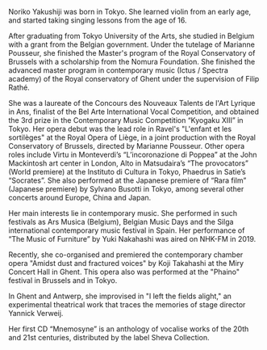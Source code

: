 Noriko Yakushiji was born in Tokyo. She learned violin from an early age, and started taking singing lessons from the age of 16.

After graduating from Tokyo University of the Arts, she studied in Belgium with a grant from the Belgian government. Under the tutelage of Marianne Pousseur, she finished the Master's program of the Royal Conservatory of Brussels with a scholarship from the Nomura Foundation. She finished the advanced master program in contemporary music (Ictus / Spectra academy) of the Royal conservatory of Ghent under the supervision of Filip Rathé.

She was a laureate of the Concours des Nouveaux Talents de l'Art Lyrique in Ans, finalist of the Bel Arte International Vocal Competition, and obtained the 3rd prize in the Contemporary Music Competition “Kyogaku XIII” in Tokyo.
Her opera debut was the lead role in Ravel's "L'enfant et les sortilèges" at the Royal Opera of Liège, in a joint production with the Royal Conservatory of Brussels, directed by Marianne Pousseur. Other opera roles include Virtu in Monteverdi’s “L’incoronazione di Poppea” at the John Mackintosh art center in London, Alto in Matsudaira’s “The provocators” (World premiere) at the Instituto di Cultura in Tokyo, Phaedrus in Satie’s “Socrates”. She also performed at the Japanese premiere of “Rara film” (Japanese premiere) by Sylvano Busotti in Tokyo, among several other concerts around Europe, China and Japan.

Her main interests lie in contemporary music. She performed in such festivals as Ars Musica (Belgium), Belgian Music Days and the Silga international contemporary music festival in Spain.
Her performance of “The Music of Furniture” by Yuki Nakahashi was aired on NHK-FM in 2019.

Recently, she co-organised and premiered the contemporary chamber opera "Amidst dust and fractured voices" by Koji Takahashi at the Miry Concert Hall in Ghent. This opera also was performed at the "Phaino" festival in Brussels and in Tokyo.

In Ghent and Antwerp, she improvised in "I left the fields alight," an experimental theatrical work that traces the memories of stage director Yannick Verweij.

Her first CD “Mnemosyne” is an anthology of vocalise works of the 20th and 21st centuries, distributed by the label Sheva Collection.
